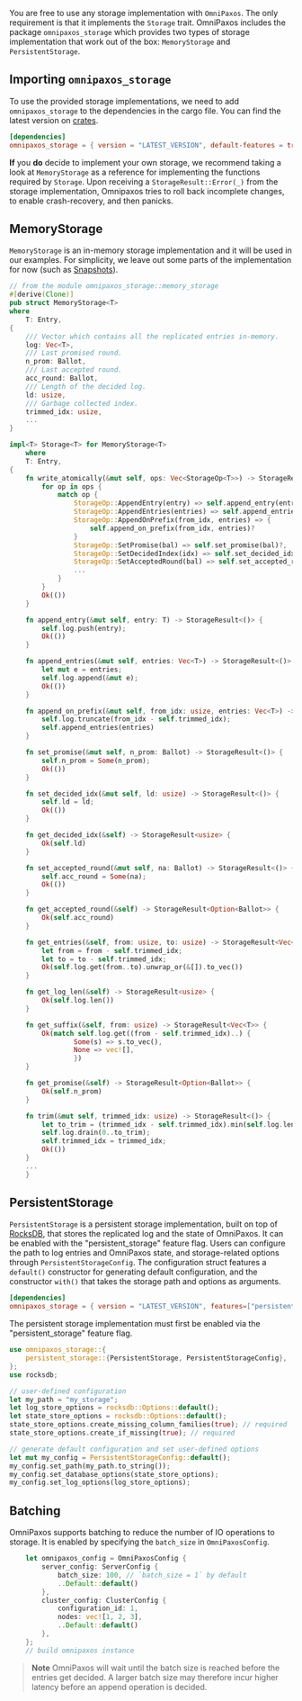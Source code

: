 You are free to use any storage implementation with `OmniPaxos`. The only requirement is that it implements the `Storage` trait. OmniPaxos includes the package `omnipaxos_storage` which provides two types of storage implementation that work out of the box: `MemoryStorage` and `PersistentStorage`.

## Importing `omnipaxos_storage`
To use the provided storage implementations, we need to add `omnipaxos_storage` to the dependencies in the cargo file. You can find the latest version on [crates](https://crates.io/crates/omnipaxos_storage).
```toml
[dependencies]
omnipaxos_storage = { version = "LATEST_VERSION", default-features = true }
```

**If** you **do** decide to implement your own storage, we recommend taking a look at `MemoryStorage` as a reference for implementing the functions required by `Storage`.
Upon receiving a `StorageResult::Error(_)` from the storage implementation, Omnipaxos tries to roll back incomplete changes, to enable crash-recovery, and then panicks.

## MemoryStorage
`MemoryStorage` is an in-memory storage implementation and it will be used in our examples. For simplicity, we leave out some parts of the implementation for now (such as [Snapshots](../compaction)).
```rust
// from the module omnipaxos_storage::memory_storage
#[derive(Clone)]
pub struct MemoryStorage<T>
where
    T: Entry,
{
    /// Vector which contains all the replicated entries in-memory.
    log: Vec<T>,
    /// Last promised round.
    n_prom: Ballot,
    /// Last accepted round.
    acc_round: Ballot,
    /// Length of the decided log.
    ld: usize,
    /// Garbage collected index.
    trimmed_idx: usize,
    ...
}

impl<T> Storage<T> for MemoryStorage<T>
    where
    T: Entry,
{
    fn write_atomically(&mut self, ops: Vec<StorageOp<T>>) -> StorageResult<()> {
        for op in ops {
            match op {
                StorageOp::AppendEntry(entry) => self.append_entry(entry)?,
                StorageOp::AppendEntries(entries) => self.append_entries(entries)?,
                StorageOp::AppendOnPrefix(from_idx, entries) => {
                    self.append_on_prefix(from_idx, entries)?
                }
                StorageOp::SetPromise(bal) => self.set_promise(bal)?,
                StorageOp::SetDecidedIndex(idx) => self.set_decided_idx(idx)?,
                StorageOp::SetAcceptedRound(bal) => self.set_accepted_round(bal)?,
                ...
            }
        }
        Ok(())
    }

    fn append_entry(&mut self, entry: T) -> StorageResult<()> {
        self.log.push(entry);
        Ok(())
    }

    fn append_entries(&mut self, entries: Vec<T>) -> StorageResult<()> {
        let mut e = entries;
        self.log.append(&mut e);
        Ok(())
    }

    fn append_on_prefix(&mut self, from_idx: usize, entries: Vec<T>) -> StorageResult<()> {
        self.log.truncate(from_idx - self.trimmed_idx);
        self.append_entries(entries)
    }

    fn set_promise(&mut self, n_prom: Ballot) -> StorageResult<()> {
        self.n_prom = Some(n_prom);
        Ok(())
    }

    fn set_decided_idx(&mut self, ld: usize) -> StorageResult<()> {
        self.ld = ld;
        Ok(())
    }

    fn get_decided_idx(&self) -> StorageResult<usize> {
        Ok(self.ld)
    }

    fn set_accepted_round(&mut self, na: Ballot) -> StorageResult<()> {
        self.acc_round = Some(na);
        Ok(())
    }

    fn get_accepted_round(&self) -> StorageResult<Option<Ballot>> {
        Ok(self.acc_round)
    }

    fn get_entries(&self, from: usize, to: usize) -> StorageResult<Vec<T>> {
        let from = from - self.trimmed_idx;
        let to = to - self.trimmed_idx;
        Ok(self.log.get(from..to).unwrap_or(&[]).to_vec())
    }

    fn get_log_len(&self) -> StorageResult<usize> {
        Ok(self.log.len())
    }

    fn get_suffix(&self, from: usize) -> StorageResult<Vec<T>> {
        Ok(match self.log.get((from - self.trimmed_idx)..) {
                Some(s) => s.to_vec(),
                None => vec![],
                })
    }

    fn get_promise(&self) -> StorageResult<Option<Ballot>> {
        Ok(self.n_prom)
    }

    fn trim(&mut self, trimmed_idx: usize) -> StorageResult<()> {
        let to_trim = (trimmed_idx - self.trimmed_idx).min(self.log.len());
        self.log.drain(0..to_trim);
        self.trimmed_idx = trimmed_idx;
        Ok(())
    }
    ...
    }
```

## PersistentStorage
`PersistentStorage` is a persistent storage implementation, built on top of [RocksDB](https://crates.io/crates/rocksdb), that stores the replicated log and the state of OmniPaxos. It can be enabled with the "persistent_storage" feature flag. Users can configure the path to log entries and OmniPaxos state, and storage-related options through `PersistentStorageConfig`. The configuration struct features a `default()` constructor for generating default configuration, and the constructor `with()` that takes the storage path and options as arguments.

```toml
[dependencies]
omnipaxos_storage = { version = "LATEST_VERSION", features=["persistent_storage"] }
```
The persistent storage implementation must first be enabled via the "persistent_storage" feature flag.

```rust
use omnipaxos_storage::{
    persistent_storage::{PersistentStorage, PersistentStorageConfig},
};
use rocksdb;

// user-defined configuration
let my_path = "my_storage";
let log_store_options = rocksdb::Options::default();
let state_store_options = rocksdb::Options::default();
state_store_options.create_missing_column_families(true); // required
state_store_options.create_if_missing(true); // required

// generate default configuration and set user-defined options
let mut my_config = PersistentStorageConfig::default();
my_config.set_path(my_path.to_string());
my_config.set_database_options(state_store_options);
my_config.set_log_options(log_store_options);
```
## Batching
OmniPaxos supports batching to reduce the number of IO operations to storage. It is enabled by specifying the `batch_size` in `OmniPaxosConfig`.

```rust
    let omnipaxos_config = OmniPaxosConfig {
        server_config: ServerConfig {
            batch_size: 100, // `batch_size = 1` by default
            ..Default::default()
        },
        cluster_config: ClusterConfig {
            configuration_id: 1,
            nodes: vec![1, 2, 3],
            ..Default::default()
        },
    };
    // build omnipaxos instance
```

> **Note** OmniPaxos will wait until the batch size is reached before the entries get decided. A larger batch size may therefore incur higher latency before an append operation is decided. 
